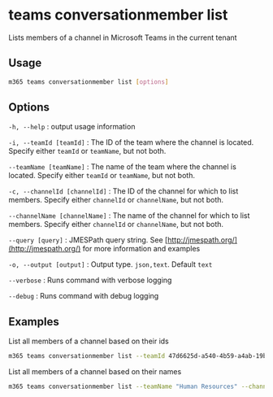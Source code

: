 # teams conversationmember list

Lists members of a channel in Microsoft Teams in the current tenant

## Usage

```sh
m365 teams conversationmember list [options]
```

## Options

`-h, --help`
: output usage information

`-i, --teamId [teamId]`
: The ID of the team where the channel is located. Specify either `teamId` or `teamName`, but not both.

`--teamName [teamName]`
: The name of the team where the channel is located. Specify either `teamId` or `teamName`, but not both.

`-c, --channelId [channelId]`
: The ID of the channel for which to list members. Specify either `channelId` or `channelName`, but not both.
      
`--channelName [channelName]`
: The name of the channel for which to list members. Specify either `channelId` or `channelName`, but not both.

`--query [query]`
: JMESPath query string. See [http://jmespath.org/](http://jmespath.org/) for more information and examples

`-o, --output [output]`
: Output type. `json,text`. Default `text`

`--verbose`
: Runs command with verbose logging

`--debug`
: Runs command with debug logging

## Examples

List all members of a channel based on their ids

```sh
m365 teams conversationmember list --teamId 47d6625d-a540-4b59-a4ab-19b787e40593 --channelId 19:586a8b9e36c4479bbbd378e439a96df2@thread.skype
```

List all members of a channel based on their names

```sh
m365 teams conversationmember list --teamName "Human Resources" --channelName "Private Channel"
```